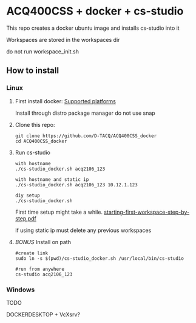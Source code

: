 # ACQ400CSS + docker + cs-studio

This repo creates a docker ubuntu image and installs cs-studio into it

Workspaces are stored in the workspaces dir

do not run workspace_init.sh

## How to install
### Linux 
1) First install docker:
	[Supported platforms](https://docs.docker.com/engine/install/#supported-platforms)

	Install through distro package manager do not use snap

2) Clone this repo:
	```
	git clone https://github.com/D-TACQ/ACQ400CSS_docker
	cd ACQ400CSS_docker
	```
3) Run cs-studio
	```
	with hostname
	./cs-studio_docker.sh acq2106_123

	with hostname and static ip 
	./cs-studio_docker.sh acq2106_123 10.12.1.123

	diy setup
	./cs-studio_docker.sh
	```
	First time setup might take a while.
    [starting-first-workspace-step-by-step.pdf](starting-first-workspace-step-by-step.pdf)

	if using static ip must delete any previous workspaces

4) *BONUS* Install on path
	```
	#create link
	sudo ln -s $(pwd)/cs-studio_docker.sh /usr/local/bin/cs-studio

	#run from anywhere
	cs-studio acq2106_123
	```


### Windows

TODO

DOCKERDESKTOP + VcXsrv?
